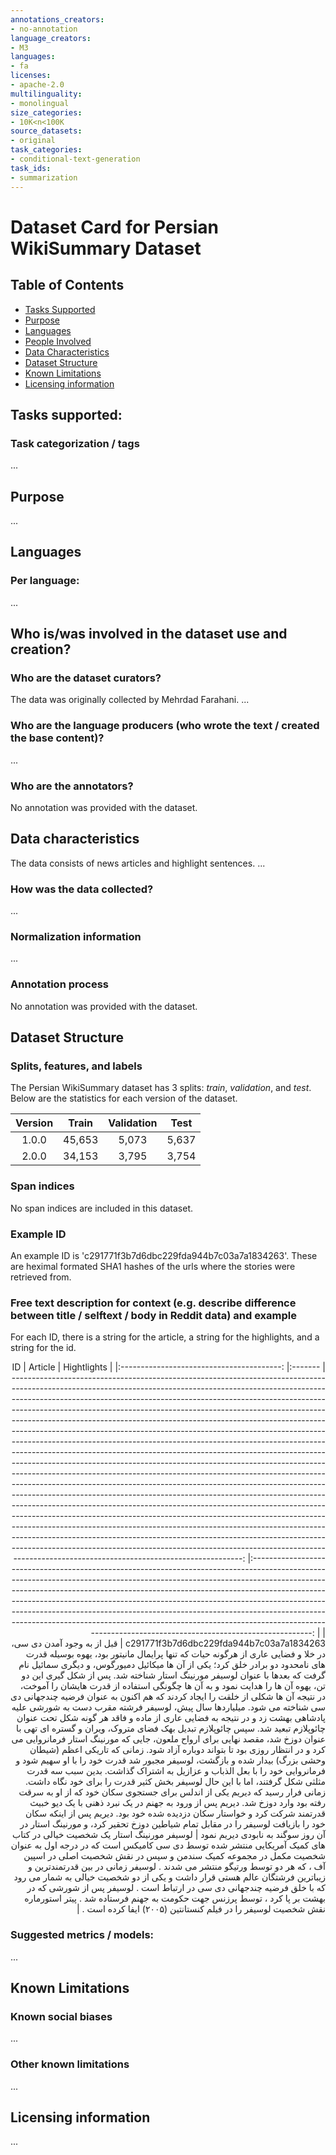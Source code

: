 ```yaml
---
annotations_creators:
- no-annotation
language_creators:
- M3
languages:
- fa
licenses:
- apache-2.0
multilinguality:
- monolingual
size_categories:
- 10K<n<100K
source_datasets:
- original
task_categories:
- conditional-text-generation
task_ids:
- summarization
---
```

# Dataset Card for Persian WikiSummary Dataset

## Table of Contents
- [Tasks Supported](#tasks-supported)
- [Purpose](#purpose)
- [Languages](#languages)
- [People Involved](#who-iswas-involved-in-the-dataset-use-and-creation)
- [Data Characteristics](#data-characteristics)
- [Dataset Structure](#dataset-structure)
- [Known Limitations](#known-limitations)
- [Licensing information](#licensing-information)

## Tasks supported:
### Task categorization / tags

... 

## Purpose

... 

## Languages 
### Per language:

...

## Who is/was involved in the dataset use and creation? 
### Who are the dataset curators? 

The data was originally collected by Mehrdad Farahani. ...


### Who are the language producers (who wrote the text / created the base content)?

... 

### Who are the annotators?

No annotation was provided with the dataset.

## Data characteristics

The data consists of news articles and highlight sentences. ... 

### How was the data collected?

... 


### Normalization information

...

### Annotation process

No annotation was provided with the dataset.

## Dataset Structure
### Splits, features, and labels

The Persian WikiSummary dataset has 3 splits: _train_, _validation_, and _test_. Below are the statistics for each version of the dataset.

| Version 	|  Train 	| Validation 	|  Test 	|
|:-------:	|:------:	|:----------:	|:-----:	|
|  1.0.0  	| 45,653 	|    5,073   	| 5,637 	|
|  2.0.0  	| 34,153 	|    3,795   	| 3,754 	|


### Span indices

No span indices are included in this dataset.

### Example ID

An example ID is 'c291771f3b7d6dbc229fda944b7c03a7a1834263'. These are heximal formated SHA1 hashes of the urls where the stories were retrieved from.

### Free text description for context (e.g. describe difference between title / selftext / body in Reddit data) and example

For each ID, there is a string for the article, a string for the highlights, and a string for the id.

<div dir="rtl">
|                    ID                    	|                                                                                                                                                                                                                                                                                                                                                                                                                                                                                                                                                                                                                                                                                                                     Article                                                                                                                                                                                                                                                                                                                                                                                                                                                                                                                                                                                                                                                                                                                    	|                                                                                                                                                                                                                                                                          Hightlights                                                                                                                                                                                                                                                                          	|
|:----------------------------------------:	|:----------------------------------------------------------------------------------------------------------------------------------------------------------------------------------------------------------------------------------------------------------------------------------------------------------------------------------------------------------------------------------------------------------------------------------------------------------------------------------------------------------------------------------------------------------------------------------------------------------------------------------------------------------------------------------------------------------------------------------------------------------------------------------------------------------------------------------------------------------------------------------------------------------------------------------------------------------------------------------------------------------------------------------------------------------------------------------------------------------------------------------------------------------------------------------------------------------------------------------------------------------------------------------------------------------------------------------------------------------------------------------------------------------------------------------------------:	|:-------------------------------------------------------------------------------------------------------------------------------------------------------------------------------------------------------------------------------------------------------------------------------------------------------------------------------------------------------------------------------------------------------------------------------------------------------------------------------------------------------------------------------------------------------------:	|
| c291771f3b7d6dbc229fda944b7c03a7a1834263 	| قبل از به وجود آمدن دی سی، در خلا و فضایی عاری از هرگونه حیات که تنها پرایمال مانیتور بود، یهوه بوسیله قدرت های نامحدود دو برادر خلق کرد؛ یکی از آن ها میکائیل دمیورگوس، و دیگری سمائیل نام گرفت که بعدها با عنوان لوسیفر مورنینگ استار شناخته شد. پس از شکل گیری این دو تن، یهوه آن ها را هدایت نمود و به آن ها چگونگی استفاده از قدرت هایشان را آموخت، در نتیجه آن ها شکلی از خلقت را ایجاد کردند که هم اکنون به عنوان فرضیه چندجهانی دی سی شناخته می شود. میلیاردها سال پیش، لوسیفر فرشته مقرب دست به شورشی علیه پادشاهی بهشت زد و در نتیجه به فضایی عاری از ماده و فاقد هر گونه شکل تحت عنوان چائوپلازم تبعید شد. سپس چائوپلازم تبدیل بهک فضای متروک، ویران و گستره ای تهی با عنوان دوزخ شد، مقصد نهایی برای ارواح ملعون، جایی که مورنینگ استار فرمانروایی می کرد و در انتظار روزی بود تا بتواند دوباره آزاد شود. زمانی که تاریکی اعظم (شیطان وحشی بزرگ) بیدار شده و بازگشت، لوسیفر مجبور شد قدرت خود را با او سهیم شود و فرمانروایی خود را با بعل الذباب و عزازیل به اشتراک گذاشت. بدین سبب سه قدرت مثلثی شکل گرفتند، اما با این حال لوسیفر بخش کثیر قدرت را برای خود نگاه داشت. زمانی فرار رسید که دیریم یکی از اندلس برای جستجوی سکان خود که از او به سرقت رفته بود وارد دوزخ شد. دیریم پس از ورود به جهنم در یک نبرد ذهنی با یک دیو خبیث قدرتمند شرکت کرد و خواستار سکان دزدیده شده خود بود. دیریم پس از اینکه سکان خود را بازیافت لوسیفر را در مقابل تمام شیاطین دوزخ تحقیر کرد، و مورنینگ استار در آن روز سوگند به نابودی دیریم نمود 	| لوسیفر مورنینگ استار یک شخصیت خیالی در کتاب های کمیک آمریکایی منتشر شده توسط دی سی کامیکس است که در درجه اول به عنوان شخصیت مکمل در مجموعه کمیک سندمن و سپس در نقش شخصیت اصلی در اسپین آف ، که هر دو توسط ورتیگو منتشر می شدند . لوسیفر زمانی در بین قدرتمندترین و زیباترین فرشتگان عالم هستی قرار داشت و یکی از دو شخصیت خیالی به شمار می رود که با خلق فرضیه چندجهانی دی سی در ارتباط است . لوسیفر پس از شورشی که در بهشت بر پا کرد ، توسط پرزنس جهت حکومت به جهنم فرستاده شد . پیتر استورماره نقش شخصیت لوسیفر را در فیلم کنستانتین (۲۰۰۵) ایفا کرده است . 	|
</div>


### Suggested metrics / models:

... 

## Known Limitations
### Known social biases

...

### Other known limitations

... 

## Licensing information

... 